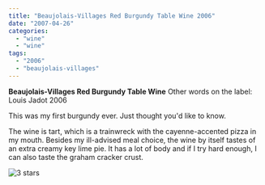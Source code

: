 ```yaml
---
title: "Beaujolais-Villages Red Burgundy Table Wine 2006"
date: "2007-04-26"
categories: 
  - "wine"
  - "wine"
tags: 
  - "2006"
  - "beaujolais-villages"
---
```


**Beaujolais-Villages Red Burgundy Table Wine** Other words on the label: Louis Jadot 2006

This was my first burgundy ever. Just thought you'd like to know.

The wine is tart, which is a trainwreck with the cayenne-accented pizza in my mouth. Besides my ill-advised meal choice, the wine by itself tastes of an extra creamy key lime pie. It has a lot of body and if I try hard enough, I can also taste the graham cracker crust.

![3 stars](http://www.rebeccagomezfarrell.com/wp-content/uploads/2009/02/rating_avocado1.gif "rating_avocado1")
